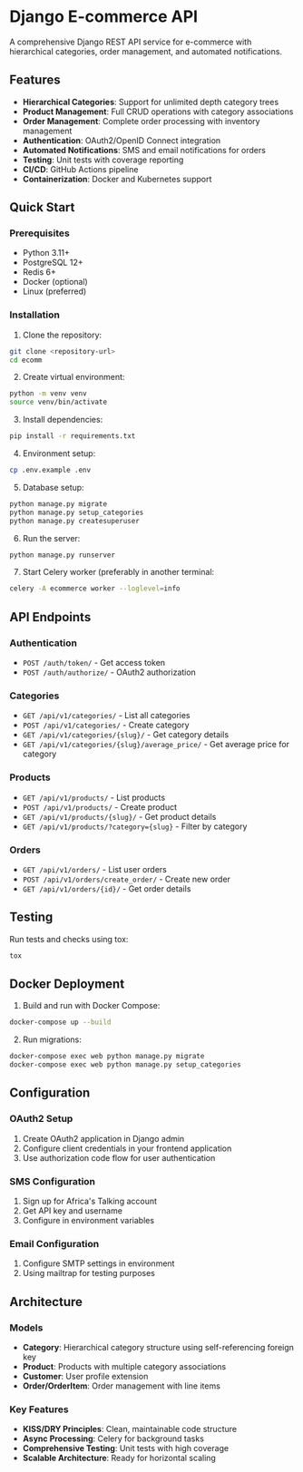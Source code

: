 # Django E-commerce API

A comprehensive Django REST API service for e-commerce with hierarchical categories, order management, and automated notifications.

## Features

- **Hierarchical Categories**: Support for unlimited depth category trees
- **Product Management**: Full CRUD operations with category associations
- **Order Management**: Complete order processing with inventory management
- **Authentication**: OAuth2/OpenID Connect integration
- **Automated Notifications**: SMS and email notifications for orders
- **Testing**: Unit tests with coverage reporting
- **CI/CD**: GitHub Actions pipeline
- **Containerization**: Docker and Kubernetes support

## Quick Start

### Prerequisites

- Python 3.11+
- PostgreSQL 12+
- Redis 6+
- Docker (optional)
- Linux (preferred)

### Installation

1. Clone the repository:
```bash
git clone <repository-url>
cd ecomm
```

2. Create virtual environment:
```bash
python -m venv venv
source venv/bin/activate
```

3. Install dependencies:
```bash
pip install -r requirements.txt
```

4. Environment setup:
```bash
cp .env.example .env
```

5. Database setup:
```bash
python manage.py migrate
python manage.py setup_categories
python manage.py createsuperuser
```

6. Run the server:
```bash
python manage.py runserver
```

7. Start Celery worker (preferably in another terminal:
```bash
celery -A ecommerce worker --loglevel=info
```

## API Endpoints

### Authentication
- `POST /auth/token/` - Get access token
- `POST /auth/authorize/` - OAuth2 authorization

### Categories
- `GET /api/v1/categories/` - List all categories
- `POST /api/v1/categories/` - Create category
- `GET /api/v1/categories/{slug}/` - Get category details
- `GET /api/v1/categories/{slug}/average_price/` - Get average price for category

### Products
- `GET /api/v1/products/` - List products
- `POST /api/v1/products/` - Create product
- `GET /api/v1/products/{slug}/` - Get product details
- `GET /api/v1/products/?category={slug}` - Filter by category

### Orders
- `GET /api/v1/orders/` - List user orders
- `POST /api/v1/orders/create_order/` - Create new order
- `GET /api/v1/orders/{id}/` - Get order details

## Testing

Run tests and checks using tox:
```bash
tox
```

## Docker Deployment

1. Build and run with Docker Compose:
```bash
docker-compose up --build
```

2. Run migrations:
```bash
docker-compose exec web python manage.py migrate
docker-compose exec web python manage.py setup_categories
```

## Configuration

### OAuth2 Setup

1. Create OAuth2 application in Django admin
2. Configure client credentials in your frontend application
3. Use authorization code flow for user authentication

### SMS Configuration

1. Sign up for Africa's Talking account
2. Get API key and username
3. Configure in environment variables

### Email Configuration

1. Configure SMTP settings in environment
2. Using mailtrap for testing purposes

## Architecture

### Models
- **Category**: Hierarchical category structure using self-referencing foreign key
- **Product**: Products with multiple category associations
- **Customer**: User profile extension
- **Order/OrderItem**: Order management with line items

### Key Features
- **KISS/DRY Principles**: Clean, maintainable code structure
- **Async Processing**: Celery for background tasks
- **Comprehensive Testing**: Unit tests with high coverage
- **Scalable Architecture**: Ready for horizontal scaling
